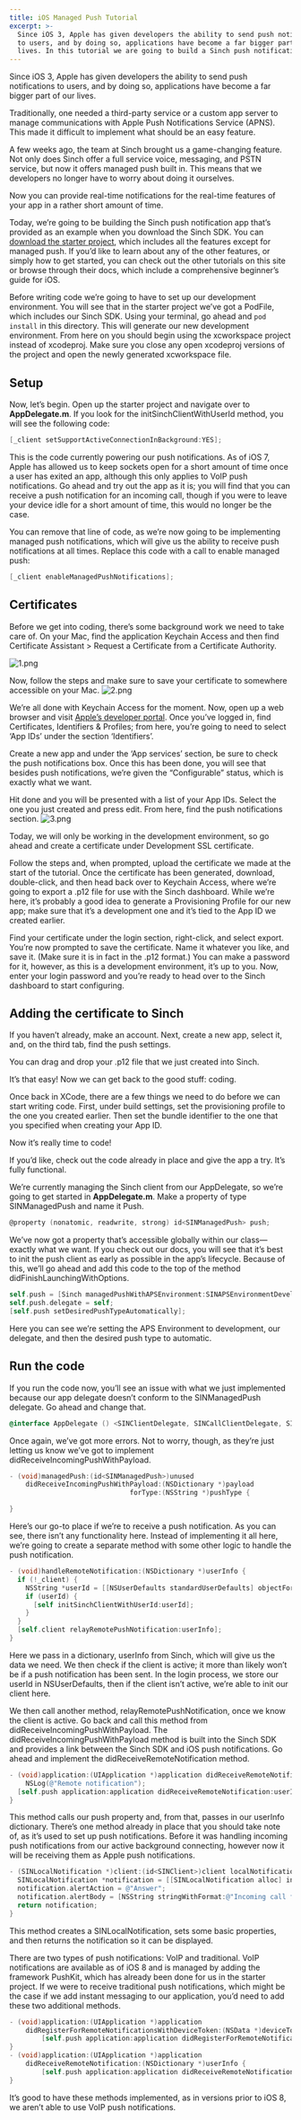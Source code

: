 ```yaml
---
title: iOS Managed Push Tutorial
excerpt: >-
  Since iOS 3, Apple has given developers the ability to send push notifications
  to users, and by doing so, applications have become a far bigger part of our
  lives. In this tutorial we are going to build a Sinch push notifications app.
---
```

Since iOS 3, Apple has given developers the ability to send push notifications to users, and by doing so, applications have become a far bigger part of our lives.

Traditionally, one needed a third-party service or a custom app server to manage communications with Apple Push Notifications Service (APNS). This made it difficult to implement what should be an easy feature.

A few weeks ago, the team at Sinch brought us a game-changing feature. Not only does Sinch offer a full service voice, messaging, and PSTN service, but now it offers managed push built in. This means that we developers no longer have to worry about doing it ourselves.

Now you can provide real-time notifications for the real-time features of your app in a rather short amount of time.

Today, we’re going to be building the Sinch push notification app that’s provided as an example when you download the Sinch SDK. You can [download the starter project](https://github.com/sinch/ios-managed-push-tutorial), which includes all the features except for managed push. If you’d like to learn about any of the other features, or simply how to get started, you can check out the other tutorials on this site or browse through their docs, which include a comprehensive beginner’s guide for iOS.

Before writing code we’re going to have to set up our development environment. You will see that in the starter project we’ve got a PodFile, which includes our Sinch SDK. Using your terminal, go ahead and `pod install` in this directory. This will generate our new development environment. From here on you should begin using the xcworkspace project instead of xcodeproj. Make sure you close any open xcodeproj versions of the project and open the newly generated xcworkspace file.

## Setup

Now, let’s begin. Open up the starter project and navigate over to **AppDelegate.m**. If you look for the initSinchClientWithUserId method, you will see the following code:

```objectivec
[_client setSupportActiveConnectionInBackground:YES];
```

This is the code currently powering our push notifications. As of iOS 7, Apple has allowed us to keep sockets open for a short amount of time once a user has exited an app, although this only applies to VoIP push notifications. Go ahead and try out the app as it is; you will find that you can receive a push notification for an incoming call, though if you were to leave your device idle for a short amount of time, this would no longer be the case.

You can remove that line of code, as we’re now going to be implementing managed push notifications, which will give us the ability to receive push notifications at all times. Replace this code with a call to enable managed push:

```objectivec
[_client enableManagedPushNotifications];
```

## Certificates

Before we get into coding, there’s some background work we need to take care of. On your Mac, find the application Keychain Access and then find Certificate Assistant \> Request a Certificate from a Certificate Authority.

![1.png](images\dcaed7c-1.png)

Now, follow the steps and make sure to save your certificate to somewhere accessible on your Mac.
![2.png](images\7d08252-2.png)

We’re all done with Keychain Access for the moment. Now, open up a web browser and visit [Apple’s developer portal](https://developer.apple.com/). Once you’ve logged in, find Certificates, Identifiers & Profiles; from here, you’re going to need to select ‘App IDs’ under the section ‘Identifiers’.

Create a new app and under the ‘App services’ section, be sure to check the push notifications box. Once this has been done, you will see that besides push notifications, we’re given the “Configurable” status, which is exactly what we want.

Hit done and you will be presented with a list of your App IDs. Select the one you just created and press edit. From here, find the push notifications section.
![3.png](images\fb67e96-3.png)

Today, we will only be working in the development environment, so go ahead and create a certificate under Development SSL certificate.

Follow the steps and, when prompted, upload the certificate we made at the start of the tutorial. Once the certificate has been generated, download, double-click, and then head back over to Keychain Access, where we’re going to export a .p12 file for use with the Sinch dashboard. While we’re here, it’s probably a good idea to generate a Provisioning Profile for our new app; make sure that it’s a development one and it’s tied to the App ID we created earlier.

Find your certificate under the login section, right-click, and select export. You’re now prompted to save the certificate. Name it whatever you like, and save it. (Make sure it is in fact in the .p12 format.) You can make a password for it, however, as this is a development environment, it’s up to you. Now, enter your login password and you’re ready to head over to the Sinch dashboard to start configuring.

## Adding the certificate to Sinch

If you haven’t already, make an account. Next, create a new app, select it, and, on the third tab, find the push settings.

You can drag and drop your .p12 file that we just created into Sinch.

It’s that easy\! Now we can get back to the good stuff: coding.

Once back in XCode, there are a few things we need to do before we can start writing code. First, under build settings, set the provisioning profile to the one you created earlier. Then set the bundle identifier to the one that you specified when creating your App ID.

Now it’s really time to code\!

If you’d like, check out the code already in place and give the app a try. It’s fully functional.

We’re currently managing the Sinch client from our AppDelegate, so we’re going to get started in **AppDelegate.m**. Make a property of type SINManagedPush and name it Push.

```objectivec
@property (nonatomic, readwrite, strong) id<SINManagedPush> push;
```

We’ve now got a property that’s accessible globally within our class—exactly what we want. If you check out our docs, you will see that it’s best to init the push client as early as possible in the app’s lifecycle. Because of this, we’ll go ahead and add this code to the top of the method didFinishLaunchingWithOptions.

```objectivec
self.push = [Sinch managedPushWithAPSEnvironment:SINAPSEnvironmentDevelopment];
self.push.delegate = self;
[self.push setDesiredPushTypeAutomatically];
```

Here you can see we’re setting the APS Environment to development, our delegate, and then the desired push type to automatic.

## Run the code

If you run the code now, you’ll see an issue with what we just implemented because our app delegate doesn’t conform to the SINManagedPush delegate. Go ahead and change that.

```objectivec
@interface AppDelegate () <SINClientDelegate, SINCallClientDelegate, SINManagedPushDelegate>
```

Once again, we’ve got more errors. Not to worry, though, as they’re just letting us know we’ve got to implement didReceiveIncomingPushWithPayload.

```objectivec
- (void)managedPush:(id<SINManagedPush>)unused
    didReceiveIncomingPushWithPayload:(NSDictionary *)payload
                              forType:(NSString *)pushType {

}
```

Here’s our go-to place if we’re to receive a push notification. As you can see, there isn’t any functionality here. Instead of implementing it all here, we’re going to create a separate method with some other logic to handle the push notification.

```objectivec
- (void)handleRemoteNotification:(NSDictionary *)userInfo {
  if (!_client) {
    NSString *userId = [[NSUserDefaults standardUserDefaults] objectForKey:@"userId"];
    if (userId) {
      [self initSinchClientWithUserId:userId];
    }
  }
  [self.client relayRemotePushNotification:userInfo];
}
```

Here we pass in a dictionary, userInfo from Sinch, which will give us the data we need. We then check if the client is active; it more than likely won’t be if a push notification has been sent. In the login process, we store our userId in NSUserDefaults, then if the client isn’t active, we’re able to init our client here.

We then call another method, relayRemotePushNotification, once we know the client is active. Go back and call this method from didReceiveIncomingPushWithPayload. The didReceiveIncomingPushWithPayload method is built into the Sinch SDK and provides a link between the Sinch SDK and iOS push notifications. Go ahead and implement the didReceiveRemoteNotification
method.

```objectivec
- (void)application:(UIApplication *)application didReceiveRemoteNotification:(NSDictionary *)userInfo {
    NSLog(@"Remote notification");
  [self.push application:application didReceiveRemoteNotification:userInfo];
}
```

This method calls our push property and, from that, passes in our userInfo dictionary. There’s one method already in place that you should take note of, as it’s used to set up push notifications. Before it was handling incoming push notifications from our active background connecting, however now it will be receiving them as Apple push notifications.

```objectivec
- (SINLocalNotification *)client:(id<SINClient>)client localNotificationForIncomingCall:(id<SINCall>)call {
  SINLocalNotification *notification = [[SINLocalNotification alloc] init];
  notification.alertAction = @"Answer";
  notification.alertBody = [NSString stringWithFormat:@"Incoming call from %@", [call remoteUserId]];
  return notification;
}
```

This method creates a SINLocalNotification, sets some basic properties, and then returns the notification so it can be displayed.

There are two types of push notifications: VoIP and traditional. VoIP notifications are available as of iOS 8 and is managed by adding the framework PushKit, which has already been done for us in the starter project. If we were to receive traditional push notifications, which might be the case if we add instant messaging to our application, you’d need to add these two additional methods.

```objectivec
- (void)application:(UIApplication *)application
    didRegisterForRemoteNotificationsWithDeviceToken:(NSData *)deviceToken {
        [self.push application:application didRegisterForRemoteNotificationsWithDeviceToken:deviceToken];
}
- (void)application:(UIApplication *)application
    didReceiveRemoteNotification:(NSDictionary *)userInfo {
        [self.push application:application didReceiveRemoteNotification:userInfo];
}
```

It’s good to have these methods implemented, as in versions prior to iOS 8, we aren’t able to use VoIP push notifications.


